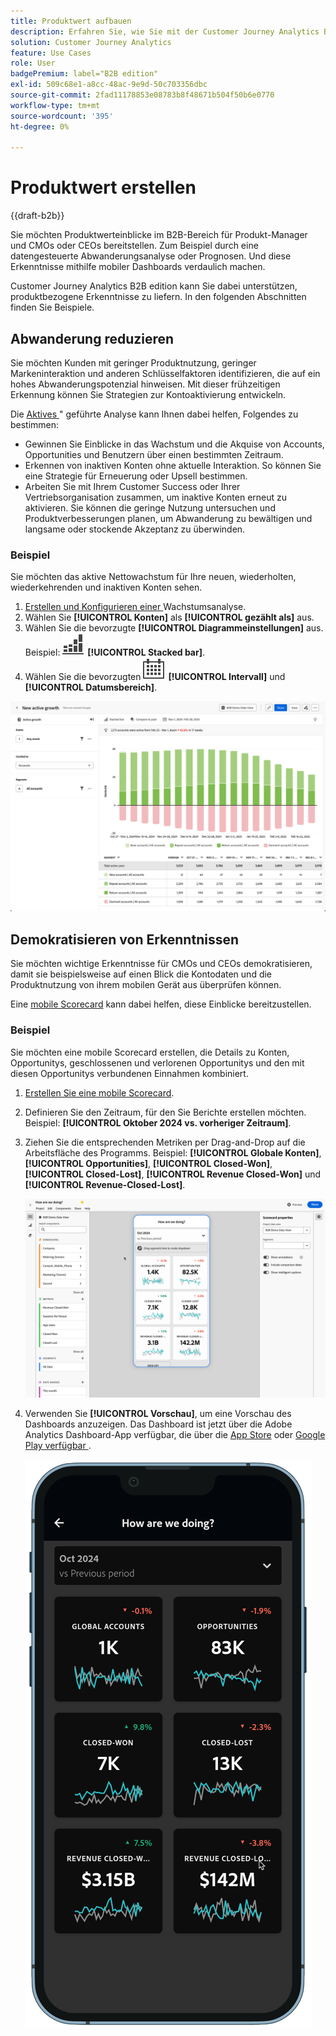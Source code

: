 ```yaml
---
title: Produktwert aufbauen
description: Erfahren Sie, wie Sie mit der Customer Journey Analytics B2B edition einen Produktwert schaffen.
solution: Customer Journey Analytics
feature: Use Cases
role: User
badgePremium: label="B2B edition"
exl-id: 509c68e1-a8cc-48ac-9e9d-50c703356dbc
source-git-commit: 2fad11178853e08783b8f48671b504f50b6e0770
workflow-type: tm+mt
source-wordcount: '395'
ht-degree: 0%

---
```


# Produktwert erstellen

{{draft-b2b}}

Sie möchten Produktwerteinblicke im B2B-Bereich für Produkt-Manager und CMOs oder CEOs bereitstellen. Zum Beispiel durch eine datengesteuerte Abwanderungsanalyse oder Prognosen. Und diese Erkenntnisse mithilfe mobiler Dashboards verdaulich machen.

Customer Journey Analytics B2B edition kann Sie dabei unterstützen, produktbezogene Erkenntnisse zu liefern. In den folgenden Abschnitten finden Sie Beispiele.


## Abwanderung reduzieren

Sie möchten Kunden mit geringer Produktnutzung, geringer Markeninteraktion und anderen Schlüsselfaktoren identifizieren, die auf ein hohes Abwanderungspotenzial hinweisen. Mit dieser frühzeitigen Erkennung können Sie Strategien zur Kontoaktivierung entwickeln.

Die [Aktives ](/help/guided-analysis/types/active-growth.md)&quot; geführte Analyse kann Ihnen dabei helfen, Folgendes zu bestimmen:

* Gewinnen Sie Einblicke in das Wachstum und die Akquise von Accounts, Opportunities und Benutzern über einen bestimmten Zeitraum.
* Erkennen von inaktiven Konten ohne aktuelle Interaktion. So können Sie eine Strategie für Erneuerung oder Upsell bestimmen.
* Arbeiten Sie mit Ihrem Customer Success oder Ihrer Vertriebsorganisation zusammen, um inaktive Konten erneut zu aktivieren. Sie können die geringe Nutzung untersuchen und Produktverbesserungen planen, um Abwanderung zu bewältigen und langsame oder stockende Akzeptanz zu überwinden.

### Beispiel

Sie möchten das aktive Nettowachstum für Ihre neuen, wiederholten, wiederkehrenden und inaktiven Konten sehen.

1. [Erstellen und Konfigurieren einer ](/help/guided-analysis/types/active-growth.md) Wachstumsanalyse.
1. Wählen Sie **[!UICONTROL Konten]** als **[!UICONTROL gezählt als]** aus.
1. Wählen Sie die bevorzugte **[!UICONTROL Diagrammeinstellungen]** aus. Beispiel: ![GraphBarVerticalStacked](/help/assets/icons/GraphBarVerticalStacked.svg) **[!UICONTROL Stacked bar]**.
1. Wählen Sie die bevorzugten ![Kalender](/help/assets/icons/Calendar.svg) **[!UICONTROL Intervall]** und **[!UICONTROL Datumsbereich]**.

![B2B-Anwendungsfall - Steigerung des Produktwerts - Verringerung der Abwanderung - aktives Wachstum](assets/b2b-uc-build-product-value-active-growth.png)


## Demokratisieren von Erkenntnissen

Sie möchten wichtige Erkenntnisse für CMOs und CEOs demokratisieren, damit sie beispielsweise auf einen Blick die Kontodaten und die Produktnutzung von ihrem mobilen Gerät aus überprüfen können.

Eine [mobile Scorecard](/help/mobile-app/home.md) kann dabei helfen, diese Einblicke bereitzustellen.

### Beispiel

Sie möchten eine mobile Scorecard erstellen, die Details zu Konten, Opportunitys, geschlossenen und verlorenen Opportunitys und den mit diesen Opportunitys verbundenen Einnahmen kombiniert.

1. [Erstellen Sie eine mobile Scorecard](/help/mobile-app/create-scorecard.md).
1. Definieren Sie den Zeitraum, für den Sie Berichte erstellen möchten. Beispiel: **[!UICONTROL Oktober 2024 vs. vorheriger Zeitraum]**.
1. Ziehen Sie die entsprechenden Metriken per Drag-and-Drop auf die Arbeitsfläche des Programms. Beispiel: **[!UICONTROL Globale Konten]**, **[!UICONTROL Opportunities]**, **[!UICONTROL Closed-Won]**, **[!UICONTROL Closed-Lost]**, **[!UICONTROL Revenue Closed-Won]** und **[!UICONTROL Revenue-Closed-Lost]**.

   ![B2B-Anwendungsfall - Produktnutzen steigern - Einblicke demokratisieren - Mobile Scorecard](assets/b2b-uc-build-product-value-mobile-scorecard.png)

1. Verwenden Sie **[!UICONTROL Vorschau]**, um eine Vorschau des Dashboards anzuzeigen. Das Dashboard ist jetzt über die Adobe Analytics Dashboard-App verfügbar, die über die [App Store](https://apps.apple.com/us/app/adobe-analytics-dashboards/id1509062264) oder [Google Play verfügbar ](https://play.google.com/store/apps/details?id=com.adobe.analyticsdashboards).

   ![B2B-Anwendungsfall - Produktnutzen aufbauen - Einblicke demokratisieren - Mobile Scorecard-Vorschau](assets/b2b-uc-build-product-value-mobile-scorecard-preview.png)
